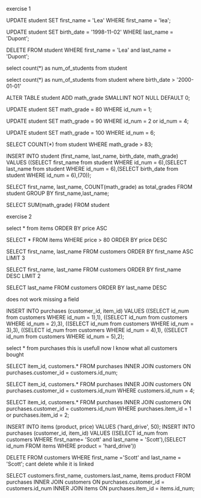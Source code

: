 exercise 1

UPDATE student
SET first_name = 'Lea'
WHERE first_name = 'lea';

UPDATE student
SET birth_date = '1998-11-02'
WHERE last_name = 'Dupont';

DELETE FROM student WHERE first_name = 'Lea' and last_name =  'Dupont';

select count(*) as num_of_students from student

select count(*) as num_of_students from student
where birth_date > '2000-01-01'

ALTER TABLE student
ADD math_grade SMALLINT NOT NULL DEFAULT 0;

UPDATE student
SET math_grade = 80
WHERE id_num = 1;

UPDATE student
SET math_grade = 90
WHERE id_num = 2 or id_num = 4;

UPDATE student
SET math_grade = 100
WHERE id_num = 6;

SELECT COUNT(*) from student
WHERE math_grade > 83;

INSERT INTO student (first_name, last_name, birth_date, math_grade)
VALUES ((SELECT first_name from student WHERE id_num = 6),(SELECT last_name from student WHERE id_num = 6),(SELECT birth_date from student WHERE id_num = 6),(70));

SELECT first_name, last_name, COUNT(math_grade) as total_grades
FROM student
GROUP BY first_name,last_name;

SELECT SUM(math_grade) FROM student

exercise 2

select * from items ORDER BY price ASC

SELECT * FROM items 
WHERE price > 80
ORDER BY price DESC

SELECT first_name, last_name FROM customers ORDER BY first_name ASC LIMIT 3

SELECT first_name, last_name FROM customers ORDER BY first_name DESC LIMIT 2

SELECT last_name FROM customers ORDER BY last_name DESC 

does not work missing a field

INSERT INTO purchases (customer_id, item_id)
VALUES ((SELECT id_num from customers WHERE id_num = 1),1),
((SELECT id_num from customers WHERE id_num = 2),3),
((SELECT id_num from customers WHERE id_num = 3),3),
((SELECT id_num from customers WHERE id_num = 4),1),
((SELECT id_num from customers WHERE id_num = 5),2);

select * from purchases this is usefull now I know what all customers bought

SELECT item_id, customers.* 
FROM purchases
INNER JOIN customers
ON purchases.customer_id = customers.id_num;

SELECT item_id, customers.* 
FROM purchases
INNER JOIN customers
ON purchases.customer_id = customers.id_num
WHERE customers.id_num = 4;

SELECT item_id, customers.* 
FROM purchases
INNER JOIN customers
ON purchases.customer_id = customers.id_num
WHERE purchases.item_id = 1 or purchases.item_id = 2;

INSERT INTO items (product, price)
VALUES ('hard_drive', 50);
INSERT INTO purchases (customer_id, item_id)
VALUES ((SELECT id_num from customers WHERE first_name= 'Scott' and last_name = 'Scott'),(SELECT id_num FROM items WHERE product = 'hard_drive'))

DELETE FROM customers WHERE first_name ='Scott' and last_name = 'Scott';
cant delete while it is linked

SELECT customers.first_name, customers.last_name, items.product
FROM purchases
INNER JOIN customers ON purchases.customer_id = customers.id_num
INNER JOIN items ON purchases.item_id = items.id_num;